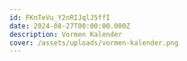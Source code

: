 ```yaml
---
id: FKnTeVu_Y2nRIJqlJ5ffI
date: 2024-08-27T00:00:00.000Z
description: Vormen Kalender
cover: /assets/uploads/vormen-kalender.png
---
```

